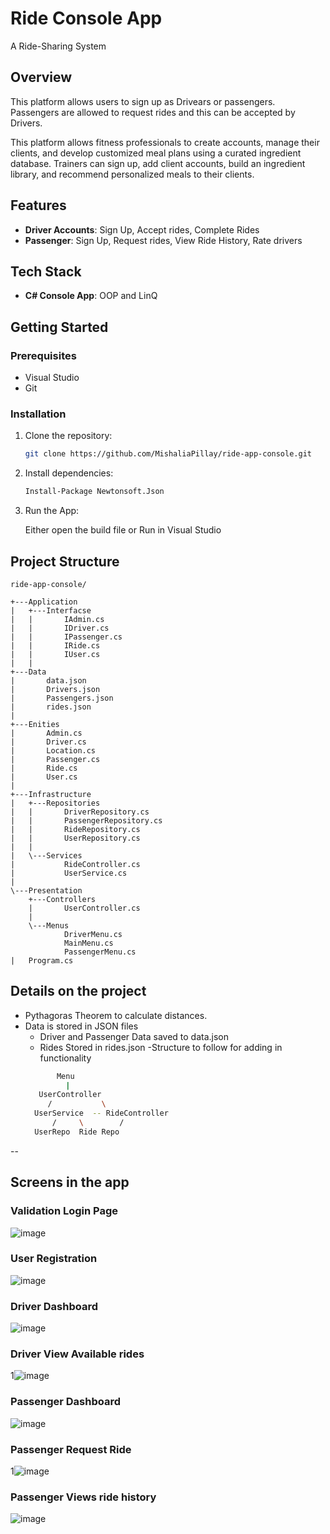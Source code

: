 # Ride Console App

A Ride-Sharing System 

## Overview

This platform allows users to sign up as Drivears or passengers. Passengers are allowed to request rides and this can be accepted by Drivers. 


This platform allows fitness professionals to create accounts, manage their clients, and develop customized meal plans using a curated ingredient database. Trainers can sign up, add client accounts, build an ingredient library, and recommend personalized meals to their clients.

## Features

- **Driver Accounts**: Sign Up, Accept rides, Complete Rides
- **Passenger**: Sign Up, Request rides, View Ride History, Rate drivers 


## Tech Stack

- **C# Console App**: OOP and LinQ


## Getting Started

### Prerequisites

- Visual Studio
- Git

### Installation

1.  Clone the repository:

    ```bash
    git clone https://github.com/MishaliaPillay/ride-app-console.git

    ```

2.  Install dependencies:

    ```bash
    Install-Package Newtonsoft.Json

    ```


4.  Run the App:

     Either open the build file or Run in Visual Studio


## Project Structure

```
ride-app-console/

+---Application
|   +---Interfacse
|   |       IAdmin.cs
|   |       IDriver.cs
|   |       IPassenger.cs
|   |       IRide.cs
|   |       IUser.cs
|   |       
+---Data
|       data.json
|       Drivers.json
|       Passengers.json
|       rides.json
|       
+---Enities
|       Admin.cs
|       Driver.cs
|       Location.cs
|       Passenger.cs
|       Ride.cs
|       User.cs
|       
+---Infrastructure
|   +---Repositories
|   |       DriverRepository.cs
|   |       PassengerRepository.cs
|   |       RideRepository.cs
|   |       UserRepository.cs
|   |       
|   \---Services
|           RideController.cs
|           UserService.cs
|           
\---Presentation
    +---Controllers
    |       UserController.cs
    |       
    \---Menus
            DriverMenu.cs
            MainMenu.cs
            PassengerMenu.cs
|   Program.cs

```

## Details on the project

- Pythagoras Theorem to calculate distances.
- Data is stored in JSON files 
     -  Driver and Passenger Data saved to data.json
     -  Rides Stored in rides.json
-Structure to follow for adding in functionality
   ```bash
          Menu 
            |
      UserController
        /           \
     UserService  -- RideController
         /     \        /
     UserRepo  Ride Repo
    ```
--

## Screens in the app
### Validation Login Page
![image](https://github.com/user-attachments/assets/ea98e068-4ab5-4599-8605-7f49c5580f50)

### User Registration
 ![image](https://github.com/user-attachments/assets/e6dd8555-4ecb-496f-be2d-7b5a569b5e38)

### Driver Dashboard
![image](https://github.com/user-attachments/assets/a302289c-dad2-4fff-9d38-fc3f9f4ea480)

### Driver View Available rides 
1![image](https://github.com/user-attachments/assets/a81f4055-bacc-436e-9526-abd7eda24da3)

### Passenger Dashboard
![image](https://github.com/user-attachments/assets/8ccbd8e7-7e00-40f5-ba8f-6460315dee20)

### Passenger Request Ride
1![image](https://github.com/user-attachments/assets/4b59c56b-a7ce-4457-b151-4a6c46f2481b)

### Passenger Views ride history
![image](https://github.com/user-attachments/assets/21890572-663a-4ba7-b9e4-3590a15c42de)


